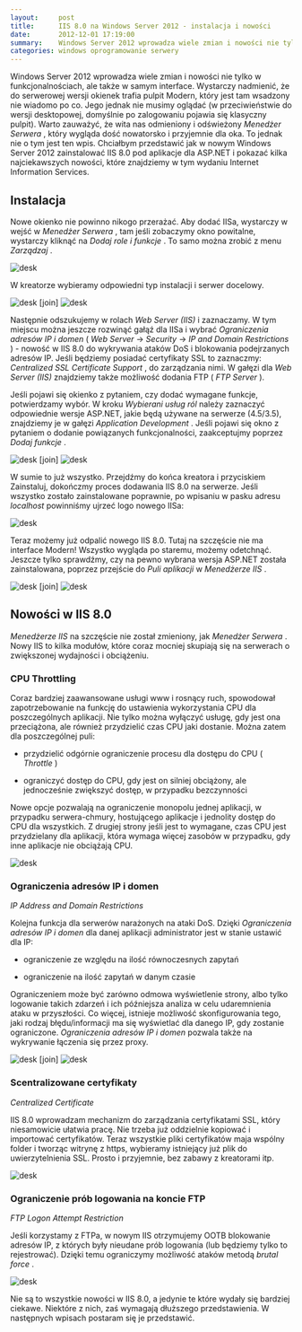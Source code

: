 ```yaml
---
layout:     post
title:      IIS 8.0 na Windows Server 2012 - instalacja i nowości
date:       2012-12-01 17:19:00
summary:    Windows Server 2012 wprowadza wiele zmian i nowości nie tylko w funkcjonalnościach, ale także w samym interface. Wystarczy nadmienić, że do serwerowej wersji okienek trafia pulpit Modern, który jest tam wsadzony nie wiadomo po co. Jego jednak nie musimy oglądać (w przeciwieństwie do wersji desktopowej, domyślnie po zalogowaniu pojawia się klasyczny pulpit). Warto zauważyć, że wita nas odmieniony i...
categories: windows oprogramowanie serwery
---
```




Windows Server 2012 wprowadza wiele zmian i nowości nie tylko w funkcjonalnościach, ale także w samym interface. Wystarczy nadmienić, że do serwerowej wersji okienek trafia pulpit Modern, który jest tam wsadzony nie wiadomo po co. Jego jednak nie musimy oglądać (w przeciwieństwie do wersji desktopowej, domyślnie po zalogowaniu pojawia się klasyczny pulpit). Warto zauważyć, że wita nas odmieniony i odświeżony  *Menedżer Serwera* , który wygląda dość nowatorsko i przyjemnie dla oka. To jednak nie o tym jest ten wpis. Chciałbym przedstawić jak w nowym Windows Server 2012 zainstalować IIS 8.0 pod aplikacje dla ASP.NET i pokazać kilka najciekawszych nowości, które znajdziemy w tym wydaniu Internet Information Services.


## Instalacja


Nowe okienko nie powinno nikogo przerażać. Aby dodać IISa, wystarczy w wejść w  *Menedżer Serwera* , tam jeśli zobaczymy okno powitalne, wystarczy kliknąć na  *Dodaj role i funkcje* . To samo można zrobić z menu  *Zarządzaj* .


![desk](https://raw.githubusercontent.com/djfoxer/djfoxer.github.io/master/_img/2012-12-1-_115_/g_-_608x405_-_-_37627x20121130182712_0.png)



W kreatorze wybieramy odpowiedni typ instalacji i serwer docelowy.


![desk](https://raw.githubusercontent.com/djfoxer/djfoxer.github.io/master/_img/2012-12-1-_115_/g_-_288x192_-_-_37627x20121130184100_0.png)
[join]
![desk](https://raw.githubusercontent.com/djfoxer/djfoxer.github.io/master/_img/2012-12-1-_115_/g_-_288x192_-_-_37627x20121130184234_0.png)


Następnie odszukujemy w rolach  *Web Server (IIS)*  i zaznaczamy. W tym miejscu można jeszcze rozwinąć gałąź dla IISa i wybrać  *Ograniczenia adresów IP i domen*  ( *Web Server*  ->  *Security*  ->  *IP and Domain Restrictions* ) - nowość w IIS 8.0 do wykrywania ataków DoS i blokowania podejrzanych adresów IP. Jeśli będziemy posiadać certyfikaty SSL to zaznaczmy:  *Centralized SSL Certificate Support* , do zarządzania nimi. W gałęzi dla  *Web Server (IIS)*  znajdziemy także możliwość dodania FTP ( *FTP Server* ).


Jeśli pojawi się okienko z pytaniem, czy dodać wymagane funkcje, potwierdzamy wybór. W kroku  *Wybierani usług ról*  należy zaznaczyć odpowiednie wersje ASP.NET, jakie będą używane na serwerze (4.5/3.5), znajdziemy je w gałęzi  *Application Development* . Jeśli pojawi się okno z pytaniem o dodanie powiązanych funkcjonalności, zaakceptujmy poprzez  *Dodaj funkcje* .


![desk](https://raw.githubusercontent.com/djfoxer/djfoxer.github.io/master/_img/2012-12-1-_115_/g_-_288x192_-_-_37627x20121130190501_0.png)
[join]
![desk](https://raw.githubusercontent.com/djfoxer/djfoxer.github.io/master/_img/2012-12-1-_115_/g_-_288x192_-_-_37627x20121130190452_0.png)


W sumie to już wszystko. Przejdźmy do końca kreatora i przyciskiem Zainstaluj, dokończmy proces dodawania IIS 8.0 na serwerze. Jeśli wszystko zostało zainstalowane poprawnie, po wpisaniu w pasku adresu  *localhost*  powinniśmy ujrzeć logo nowego IISa:


![desk](https://raw.githubusercontent.com/djfoxer/djfoxer.github.io/master/_img/2012-12-1-_115_/g_-_608x405_-_-_37627x20121130191054_0.png)


Teraz możemy już odpalić nowego IIS 8.0. Tutaj na szczęście nie ma interface Modern! Wszystko wygląda po staremu, możemy odetchnąć. Jeszcze tylko sprawdźmy, czy na pewno wybrana wersja ASP.NET została zainstalowana, poprzez przejście do  *Puli aplikacji*  w  *Menedżerze IIS* . 


![desk](https://raw.githubusercontent.com/djfoxer/djfoxer.github.io/master/_img/2012-12-1-_115_/g_-_288x192_-_-_37627x20121130192007_0.png)
[join]
![desk](https://raw.githubusercontent.com/djfoxer/djfoxer.github.io/master/_img/2012-12-1-_115_/g_-_288x192_-_-_37627x20121130192013_0.png)




## Nowości w IIS 8.0


 *Menedżerze IIS*  na szczęście nie został zmieniony, jak  *Menedżer Serwera* . Nowy IIS to kilka modułów, które coraz mocniej skupiają się na serwerach o zwiększonej wydajności i obciążeniu.


### CPU Throttling


Coraz bardziej zaawansowane usługi www i rosnący ruch, spowodował zapotrzebowanie na funkcję do ustawienia wykorzystania CPU dla poszczególnych aplikacji. Nie tylko można wyłączyć usługę, gdy jest ona przeciążona, ale również przydzielić czas CPU jaki dostanie. Można zatem dla poszczególnej puli: 


  * przydzielić odgórnie ograniczenie procesu dla dostępu do CPU ( *Throttle* )


  * ograniczyć dostęp do CPU, gdy jest on silniej obciążony, ale jednocześnie zwiększyć dostęp, w przypadku bezczynności



Nowe opcje pozwalają na ograniczenie monopolu jednej aplikacji, w przypadku serwera-chmury, hostującego aplikacje i jednolity dostęp do CPU dla wszystkich.  Z drugiej strony jeśli jest to wymagane, czas CPU jest przydzielany dla aplikacji, która wymaga więcej zasobów w przypadku, gdy inne aplikacje nie obciążają CPU.


![desk](https://raw.githubusercontent.com/djfoxer/djfoxer.github.io/master/_img/2012-12-1-_115_/g_-_608x405_-_-_37627x20121130193447_0.png)



### Ograniczenia adresów IP i domen
 *IP Address and Domain Restrictions* 


Kolejna funkcja dla serwerów narażonych na ataki DoS. Dzięki  *Ograniczenia adresów IP i domen*  dla danej aplikacji administrator jest w stanie ustawić dla IP:



  * ograniczenie ze względu na ilość równoczesnych zapytań


  * ograniczenie na ilość zapytań w danym czasie 



Ograniczeniem może być zarówno odmowa wyświetlenie strony, albo tylko logowanie takich zdarzeń i ich późniejsza analiza w celu udaremnienia ataku w przyszłości. Co więcej, istnieje możliwość skonfigurowania tego, jaki rodzaj błędu/informacji ma się wyświetlać dla danego IP, gdy zostanie ograniczone.  *Ograniczenia adresów IP i domen*  pozwala także na wykrywanie łączenia się przez proxy. 


![desk](https://raw.githubusercontent.com/djfoxer/djfoxer.github.io/master/_img/2012-12-1-_115_/g_-_288x192_-_-_37627x20121130203806_0.png)
[join]
![desk](https://raw.githubusercontent.com/djfoxer/djfoxer.github.io/master/_img/2012-12-1-_115_/g_-_288x192_-_-_37627x20121130203809_0.png)



### Scentralizowane certyfikaty
 *Centralized Certificate* 

IIS 8.0 wprowadzam mechanizm do zarządzania certyfikatami SSL, który niesamowicie ułatwia pracę. Nie trzeba już oddzielnie kopiować i importować certyfikatów. Teraz wszystkie pliki certyfikatów maja wspólny folder i tworząc witrynę z https, wybieramy istniejący już plik do uwierzytelnienia SSL. Prosto i przyjemnie, bez zabawy z kreatorami itp.


![desk](https://raw.githubusercontent.com/djfoxer/djfoxer.github.io/master/_img/2012-12-1-_115_/g_-_608x405_-_-_37627x20121201164738_0.png)



### Ograniczenie prób logowania na koncie FTP
 *FTP Logon Attempt Restriction* 

Jeśli korzystamy z FTPa, w nowym IIS otrzymujemy OOTB blokowanie adresów IP, z których były nieudane prób logowania (lub będziemy tylko to rejestrować). Dzięki temu ograniczymy możliwość ataków metodą  *brutal force* .


![desk](https://raw.githubusercontent.com/djfoxer/djfoxer.github.io/master/_img/2012-12-1-_115_/g_-_608x405_-_-_37627x20121201170835_0.png)




Nie są to wszystkie nowości w IIS 8.0, a jedynie te które wydały się bardziej ciekawe. Niektóre z nich, zaś wymagają dłuższego przedstawienia. W następnych wpisach postaram się je przedstawić.